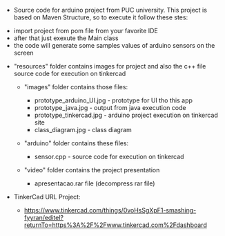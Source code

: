 - Source code for arduino project from PUC university. This project is based on Maven Structure, so to execute it follow these stes:

 * import project from pom file from your favorite IDE
 * after that just exexute the Main class
 * the code will generate some samples values of arduino sensors on the screen


- "resources" folder contains images for project and also the c++ file source code for execution on tinkercad

  - "images" folder contains those files:
  
    * prototype_arduino_UI.jpg   - prototype for UI tho this app
    * prototype_java.jpg         - output from java execution code
    * prototype_tinkercad.jpg    - arduino project execution on tinkercad site
    * class_diagram.jpg          - class diagram
    
  - "arduino" folder contains these files:
  
    * sensor.cpp              - source code for execution on tinkercad

  - "video" folder contains the project presentation
  
    * apresentacao.rar file (decompress rar file)
 
    
- TinkerCad URL Project:
  
  * https://www.tinkercad.com/things/0voHsSgXpF1-smashing-fyyran/editel?returnTo=https%3A%2F%2Fwww.tinkercad.com%2Fdashboard
